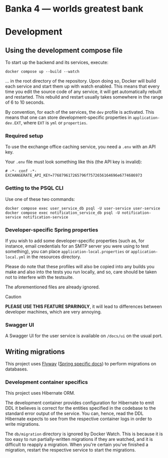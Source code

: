 # Banka 4 — worlds greatest bank

# Development
## Using the development compose file
To start up the backend and its services, execute:

```
docker compose up --build --watch
```

… in the root directory of the repository.  Upon doing so, Docker will build
each service and start them up with watch enabled.  This means that every time
you edit the source code of any service, it will get automatically rebuilt and
restarted.  This rebuild and restart usually takes somewhere in the range of 6
to 10 seconds.

By convention, for each of the services, the `dev` profile is activated.  This
means that one can store development-specific properties in
`application-dev.EXT`, where `EXT` is `yml` or `properties`.

### Required setup
To use the exchange office caching service, you need a `.env` with an API key.
<!-- Ironically, an API key is already hard-coded in this repository.  I don't
want to fish it out, and I also don't want to encourage that behaviour, so I'll
pretqend it's fine.  -->

Your `.env` file must look something like this (the API key is invalid):

```env
# -*- conf -*-
EXCHANGERATE_API_KEY=776879617265796f7572656164696e6774686973
```

### Getting to the PSQL CLI

Use one of these two commands:
```
docker compose exec user_service_db psql -U user-service user-service
docker compose exec notification_service_db psql -U notification-service notification-service
```

### Developer-specific Spring properties
If you wish to add some developer-specific properties (such as, for instance,
email credentials for an SMTP server you were using to test something), you
can place `application-local.properties` or `application-local.yml` in the
resources directory.

Please do note that these profiles will also be copied into any builds you make
and also into the tests you run locally, and so, care should be taken not to
interfere with the testsuite.

The aforementioned files are already ignored.

> [!CAUTION]
> **PLEASE USE THIS FEATURE SPARINGLY**, it will lead to differences between
> developer machines, which are very annoying.

### Swagger UI
A Swagger UI for the user service is available on `/docs/ui` on the usual port.

## Writing migrations
This project uses
[Flyway](https://documentation.red-gate.com/fd/migrations-271585107.html)
([Spring specific
docs](https://docs.spring.io/spring-boot/how-to/data-initialization.html#howto.data-initialization.migration-tool.flyway))
to perform migrations on databases.

<!-- TODO brief summary -->

### Development container specifics
This project uses Hibernate ORM.

The development container provides configuration for Hibernate to emit DDL it
believes is correct for the entities specified in the codebase to the standard
error output of the service.  You can, hence, read the DDL Hibernate expects to
see from the respective container logs in order to write migrations.

The `db/migration` directory is ignored by Docker Watch.  This is because
it is too easy to run partially-written migrations if they are watched, and it
is difficult to reapply a migration.  When you're certain you've finished a
migration, restart the respective service to start the migrations.
